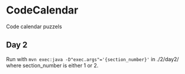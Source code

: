 # CodeCalendar
Code calendar puzzels


## Day 2
Run with `mvn exec:java -D"exec.args"='{section_number}'` in  ./2/day2/ where section_number is either 1 or 2.
